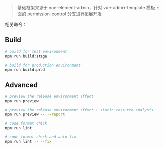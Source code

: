 > 基础框架来源于 vue-element-admin，针对 vue-admin-template 模板下面的 permission-control 分支进行拓展开发

相关命令：

## Build

```bash
# build for test environment
npm run build:stage

# build for production environment
npm run build:prod
```

## Advanced

```bash
# preview the release environment effect
npm run preview

# preview the release environment effect + static resource analysis
npm run preview -- --report

# code format check
npm run lint

# code format check and auto fix
npm run lint -- --fix
```
